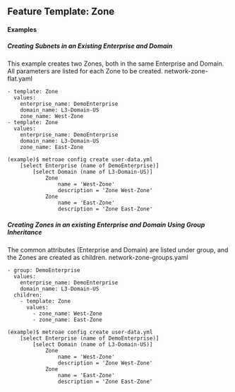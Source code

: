 ## Feature Template: Zone
#### Examples

##### Creating Subnets in an Existing Enterprise and Domain
This example creates two Zones, both in the same Enterprise and Domain. All parameters are listed for each Zone to be created.  network-zone-flat.yaml
```
- template: Zone
  values:
    enterprise_name: DemoEnterprise
    domain_name: L3-Domain-US
    zone_name: West-Zone
- template: Zone
  values:
    enterprise_name: DemoEnterprise
    domain_name: L3-Domain-US
    zone_name: East-Zone

```
```
(example)$ metroae config create user-data.yml
    [select Enterprise (name of DemoEnterprise)]
        [select Domain (name of L3-Domain-US)]
            Zone
                name = 'West-Zone'
                description = 'Zone West-Zone'
            Zone
                name = 'East-Zone'
                description = 'Zone East-Zone'

```

##### Creating Zones in an existing Enterprise and Domain Using Group Inheritance
The common attributes (Enterprise and Domain) are listed under group, and the Zones are created as children.  network-zone-groups.yaml
```
- group: DemoEnterprise
  values:
    enterprise_name: DemoEnterprise
    domain_name: L3-Domain-US
  children:
    - template: Zone
      values:
        - zone_name: West-Zone
        - zone_name: East-Zone

```
```
(example)$ metroae config create user-data.yml
    [select Enterprise (name of DemoEnterprise)]
        [select Domain (name of L3-Domain-US)]
            Zone
                name = 'West-Zone'
                description = 'Zone West-Zone'
            Zone
                name = 'East-Zone'
                description = 'Zone East-Zone'

```
